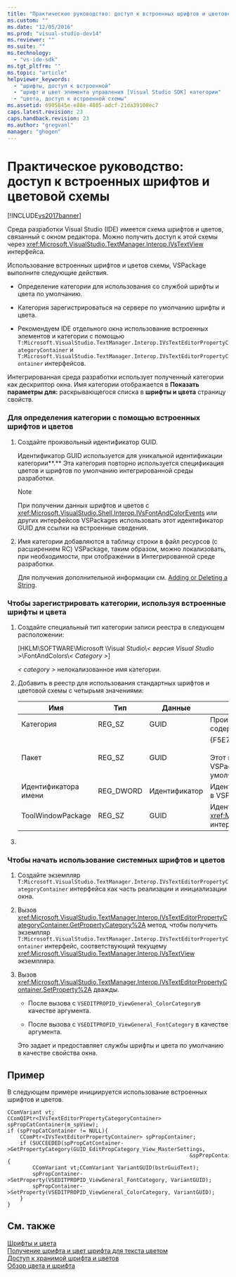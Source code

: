 ```yaml
---
title: "Практическое руководство: доступ к встроенных шрифтов и цветовой схемы | Microsoft Docs"
ms.custom: ""
ms.date: "12/05/2016"
ms.prod: "visual-studio-dev14"
ms.reviewer: ""
ms.suite: ""
ms.technology: 
  - "vs-ide-sdk"
ms.tgt_pltfrm: ""
ms.topic: "article"
helpviewer_keywords: 
  - "шрифты, доступ к встроенной"
  - "шрифт и цвет элемента управления [Visual Studio SDK] категории"
  - "цвета, доступ к встроенной схемы"
ms.assetid: 6905845e-e88e-4805-adcf-21da39108ec7
caps.latest.revision: 23
caps.handback.revision: 23
ms.author: "gregvanl"
manager: "ghogen"
---
```

# Практическое руководство: доступ к встроенных шрифтов и цветовой схемы
[!INCLUDE[vs2017banner](../code-quality/includes/vs2017banner.md)]

Среда разработки Visual Studio \(IDE\) имеется схема шрифтов и цветов, связанный с окном редактора. Можно получить доступ к этой схемы через <xref:Microsoft.VisualStudio.TextManager.Interop.IVsTextView> интерфейса.  
  
 Использование встроенных шрифтов и цветов схемы, VSPackage выполните следующие действия.  
  
-   Определение категории для использования со службой шрифты и цвета по умолчанию.  
  
-   Категория зарегистрироваться на сервере по умолчанию шрифты и цвета.  
  
-   Рекомендуем IDE отдельного окна использование встроенных элементов и категории с помощью `T:Microsoft.VisualStudio.TextManager.Interop.IVsTextEditorPropertyCategoryContainer` и `T:Microsoft.VisualStudio.TextManager.Interop.IVsTextEditorPropertyContainer` интерфейсов.  
  
 Интегрированная среда разработки использует полученный категории как дескриптор окна. Имя категории отображается в **Показать параметры для:** раскрывающегося списка в **шрифты и цвета** страницу свойств.  
  
### Для определения категории с помощью встроенных шрифтов и цветов  
  
1.  Создайте произвольный идентификатор GUID.  
  
     Идентификатор GUID используется для уникальной идентификации категории**.** Эта категория повторно используется спецификация цветов и шрифтов по умолчанию интегрированной среды разработки.  
  
    > [!NOTE]
    >  При получении данных шрифтов и цветов с <xref:Microsoft.VisualStudio.Shell.Interop.IVsFontAndColorEvents> или других интерфейсов VSPackages использовать этот идентификатор GUID для ссылки на встроенные сведения.  
  
2.  Имя категории добавляются в таблицу строки в файл ресурсов \(с расширением RC\) VSPackage, таким образом, можно локализовать, при необходимости, при отображении в Интегрированной среде разработки.  
  
     Для получения дополнительной информации см. [Adding or Deleting a String](/visual-cpp/windows/adding-or-deleting-a-string).  
  
### Чтобы зарегистрировать категории, используя встроенные шрифты и цвета  
  
1.  Создайте специальный тип категории записи реестра в следующем расположении:  
  
     \[HKLM\\SOFTWARE\\Microsoft \\Visual Studio\\*\< версия Visual Studio \>*\\FontAndColors\\*\< Category \>*\]  
  
     *\< category \>* нелокализованное имя категории.  
  
2.  Добавить в реестр для использования стандартных шрифтов и цветовой схемы с четырьмя значениями:  
  
    |Имя|Тип|Данные|Описание|  
    |---------|---------|------------|--------------|  
    |Категория|REG\_SZ|GUID|Произвольный GUID, определяющий категорию, которая содержит акций шрифт и цветовую схему.|  
    |Пакет|REG\_SZ|GUID|{F5E7E71D\-1401\-11D1\-883B\-0000F87579D2}<br /><br /> Этот идентификатор GUID используется все пакеты VSPackage, используйте параметры шрифта и цвета по умолчанию.|  
    |Идентификатора имени|REG\_DWORD|Идентификатор|Идентификатор ресурса имени категории локализуемых в VSPackage.|  
    |ToolWindowPackage|REG\_SZ|GUID|Идентификатор GUID реализации VSPackage <xref:Microsoft.VisualStudio.TextManager.Interop.IVsTextView> интерфейса.|  
  
3.  
  
### Чтобы начать использование системных шрифтов и цветов  
  
1.  Создайте экземпляр `T:Microsoft.VisualStudio.TextManager.Interop.IVsTextEditorPropertyCategoryContainer` интерфейса как часть реализации и инициализации окна.  
  
2.  Вызов <xref:Microsoft.VisualStudio.TextManager.Interop.IVsTextEditorPropertyCategoryContainer.GetPropertyCategory%2A> метод, чтобы получить экземпляр `T:Microsoft.VisualStudio.TextManager.Interop.IVsTextEditorPropertyContainer` интерфейс, соответствующий текущему <xref:Microsoft.VisualStudio.TextManager.Interop.IVsTextView> экземпляра.  
  
3.  Вызов <xref:Microsoft.VisualStudio.TextManager.Interop.IVsTextEditorPropertyContainer.SetProperty%2A> дважды.  
  
    -   После вызова с `VSEDITPROPID_ViewGeneral_ColorCategory`в качестве аргумента.  
  
    -   После вызова с `VSEDITPROPID_ViewGeneral_FontCategory` в качестве аргумента.  
  
     Это задает и предоставляет службы шрифты и цвета по умолчанию в качестве свойства окна.  
  
## Пример  
 В следующем примере инициируется использование встроенных шрифтов и цветов.  
  
```  
CComVariant vt;  
CComQIPtr<IVsTextEditorPropertyCategoryContainer> spPropCatContainer(m_spView);  
if (spPropCatContainer != NULL){  
    CComPtr<IVsTextEditorPropertyContainer> spPropContainer;  
    if (SUCCEEDED(spPropCatContainer->GetPropertyCategory(GUID_EditPropCategory_View_MasterSettings,   
                                                          &spPropContainer))){  
        CComVariant vt;CComVariant VariantGUID(bstrGuidText);  
        spPropContainer->SetProperty(VSEDITPROPID_ViewGeneral_FontCategory, VariantGUID);  
        spPropContainer->SetProperty(VSEDITPROPID_ViewGeneral_ColorCategory, VariantGUID);  
    }  
}  
```  
  
## См. также  
 [Шрифты и цвета](../extensibility/using-fonts-and-colors.md)   
 [Получение шрифта и цвет шрифта для текста цветом](../extensibility/getting-font-and-color-information-for-text-colorization.md)   
 [Доступ к хранимой шрифта и цветов](../extensibility/accessing-stored-font-and-color-settings.md)   
 [Обзор цвета и шрифта](../extensibility/font-and-color-overview.md)
